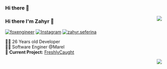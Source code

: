 ### Hi there 👋

<!--
**ryhazerus/Ryhazerus** is a ✨ _special_ ✨ repository because its `README.md` (this file) appears on your GitHub profile.

Here are some ideas to get you started:

- 🔭 I’m currently working on ...
- 🌱 I’m currently learning ...
- 👯 I’m looking to collaborate on ...
- 🤔 I’m looking for help with ...
- 💬 Ask me about ...
- 📫 How to reach me: ...
- 😄 Pronouns: ...
- ⚡ Fun fact: ...
-->
<img align="right" src="https://github-readme-stats.vercel.app/api/top-langs/?username=lucafluri&layout=compact&title_color=606060&text_color=606060&bg_color=00000000&theme=dark&hide_border=true">

    

### Hi there I'm Zahyr :lemon:


[![foxengineer](https://img.shields.io/static/v1?label=lucafluri.ch&message=%20&color=yellow&logo=&style=flat-square&logoColor=white)](https://www.foxengineer.com/)
[![Instagram](https://img.shields.io/static/v1?label=Instagram&message=%20&color=orange&logo=Instagram&style=flat-square&logoColor=white)](https://www.instagram.com/zahyr.seferina/)
[![zahyr.seferina](https://img.shields.io/static/v1?label=dev@lucafluri.ch&message=%20&color=red&logo=gmail&style=flat-square&logoColor=white)](mailto:zahyr.seferina@gmail.com)
  

👨‍💻 26 Years old Developer  
👨‍🎓 Software Enginer @Marel  
🚧 **Current Project:** [FreshlyCaught](https://freshlycaught.io)  

<!--<img src="https://github-readme-stats.vercel.app/api/top-langs/?username=lucafluri&layout=compact&theme=dark&hide_border=true&hide_rank=false&show_icons=true&title_color=606060&text_color=606060&bg_color=00000000">-->


<!-- [<img src="https://cdn.buymeacoffee.com/buttons/default-yellow.png" alt="Buy Me A Coffee" width=150 >](https://www.buymeacoffee.com/lucafluri) -->



<img align="right" src="https://github-readme-stats.vercel.app/api?username=ryhazerus&hide_border=true&hide_rank=true&show_icons=true&title_color=606060&text_color=606060&bg_color=00000000">
